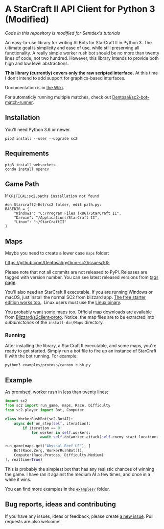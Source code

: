 # A StarCraft II API Client for Python 3 (Modified)

*Code in this repository is modified for Sentdex's tutorials*

An easy-to-use library for writing AI Bots for StarCraft II in Python 3. The ultimate goal is simplicity and ease of use, while still preserving all functionality. A really simple worker rush bot should be no more than twenty lines of code, not two hundred. However, this library intends to provide both high and low level abstractions.

**This library (currently) covers only the raw scripted interface.** At this time I don't intend to add support for graphics-based interfaces.

Documentation is in [the Wiki](https://github.com/Dentosal/python-sc2/wiki).

For automaticly running multiple matches, check out [Dentosal/sc2-bot-match-runner](https://github.com/Dentosal/sc2-bot-match-runner).

## Installation

You'll need Python 3.6 or newer.

```
pip3 install --user --upgrade sc2
```


## Requirements

```
pip3 install websockets
conda install opencv
```

## Game Path

If `CRITICAL:sc2.paths installation not found`

```
#on Starcraft2-Bot/sc2 folder, edit path.py:
BASEDIR = {
    "Windows": "C:/Program Files (x86)/StarCraft II",
    "Darwin": "/Applications/StarCraft II",
    "Linux": "~/StarCraftII"
}
```

## Maps

Maybe you need to create a lower case `maps` folder:

https://github.com/Dentosal/python-sc2/issues/105

Please note that not all commits are not released to PyPI. Releases are tagged with version number. You can see latest released versions from [tags page](https://github.com/Dentosal/python-sc2/tags).

You'll also need an StarCraft II executable. If you are running Windows or macOS, just install the normal SC2 from blizzard app. [The free starter edition works too.](https://us.battle.net/account/sc2/starter-edition/). Linux users must use the [Linux binary](https://github.com/Blizzard/s2client-proto#downloads).

You probably want some maps too. Official map downloads are available from [Blizzard/s2client-proto](https://github.com/Blizzard/s2client-proto#downloads). Notice: the map files are to be extracted into *subdirectories* of the `install-dir/Maps` directory.

### Running

After installing the library, a StarCraft II executable, and some maps, you're ready to get started. Simply run a bot file to fire up an instance of StarCraft II with the bot running. For example:

```
python3 examples/protoss/cannon_rush.py
```

## Example

As promised, worker rush in less than twenty lines:

```python
import sc2
from sc2 import run_game, maps, Race, Difficulty
from sc2.player import Bot, Computer

class WorkerRushBot(sc2.BotAI):
    async def on_step(self, iteration):
        if iteration == 0:
            for worker in self.workers:
                await self.do(worker.attack(self.enemy_start_locations[0]))

run_game(maps.get("Abyssal Reef LE"), [
    Bot(Race.Zerg, WorkerRushBot()),
    Computer(Race.Protoss, Difficulty.Medium)
], realtime=True)
```

This is probably the simplest bot that has any realistic chances of winning the game. I have ran it against the medium AI a few times, and once in a while it wins.

You can find more examples in the [`examples/`](/examples) folder.

## Bug reports, ideas and contributing

If you have any issues, ideas or feedback, please create [a new issue](https://github.com/Dentosal/python-sc2/issues/new). Pull requests are also welcome!
